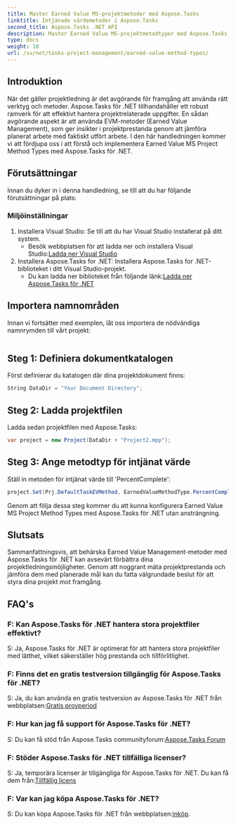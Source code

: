 ```yaml
---
title: Master Earned Value MS-projektmetoder med Aspose.Tasks
linktitle: Intjänade värdemetoder i Aspose.Tasks
second_title: Aspose.Tasks .NET API
description: Master Earned Value MS-projektmetodtyper med Aspose.Tasks för .NET. Förbättra projektledningseffektiviteten utan ansträngning.
type: docs
weight: 10
url: /sv/net/tasks-project-management/earned-value-method-types/
---
```

## Introduktion
När det gäller projektledning är det avgörande för framgång att använda rätt verktyg och metoder. Aspose.Tasks för .NET tillhandahåller ett robust ramverk för att effektivt hantera projektrelaterade uppgifter. En sådan avgörande aspekt är att använda EVM-metoder (Earned Value Management), som ger insikter i projektprestanda genom att jämföra planerat arbete med faktiskt utfört arbete. I den här handledningen kommer vi att fördjupa oss i att förstå och implementera Earned Value MS Project Method Types med Aspose.Tasks för .NET.
## Förutsättningar
Innan du dyker in i denna handledning, se till att du har följande förutsättningar på plats:
### Miljöinställningar
1. Installera Visual Studio: Se till att du har Visual Studio installerat på ditt system.
   -  Besök webbplatsen för att ladda ner och installera Visual Studio:[Ladda ner Visual Studio](https://visualstudio.microsoft.com/downloads/)
2. Installera Aspose.Tasks for .NET: Installera Aspose.Tasks for .NET-biblioteket i ditt Visual Studio-projekt.
   -  Du kan ladda ner biblioteket från följande länk:[Ladda ner Aspose.Tasks för .NET](https://releases.aspose.com/tasks/net/)

## Importera namnområden
Innan vi fortsätter med exemplen, låt oss importera de nödvändiga namnrymden till vårt projekt:
```csharp

```

## Steg 1: Definiera dokumentkatalogen
Först definierar du katalogen där dina projektdokument finns:
```csharp
String DataDir = "Your Document Directory";
```
## Steg 2: Ladda projektfilen
Ladda sedan projektfilen med Aspose.Tasks:
```csharp
var project = new Project(DataDir + "Project2.mpp");
```
## Steg 3: Ange metodtyp för intjänat värde
Ställ in metoden för intjänat värde till 'PercentComplete':
```csharp
project.Set(Prj.DefaultTaskEVMethod, EarnedValueMethodType.PercentComplete);
```
Genom att följa dessa steg kommer du att kunna konfigurera Earned Value MS Project Method Types med Aspose.Tasks för .NET utan ansträngning.

## Slutsats
Sammanfattningsvis, att behärska Earned Value Management-metoder med Aspose.Tasks för .NET kan avsevärt förbättra dina projektledningsmöjligheter. Genom att noggrant mäta projektprestanda och jämföra dem med planerade mål kan du fatta välgrundade beslut för att styra dina projekt mot framgång.
## FAQ's
### F: Kan Aspose.Tasks för .NET hantera stora projektfiler effektivt?
S: Ja, Aspose.Tasks för .NET är optimerat för att hantera stora projektfiler med lätthet, vilket säkerställer hög prestanda och tillförlitlighet.
### F: Finns det en gratis testversion tillgänglig för Aspose.Tasks för .NET?
S: Ja, du kan använda en gratis testversion av Aspose.Tasks för .NET från webbplatsen:[Gratis provperiod](https://releases.aspose.com/)
### F: Hur kan jag få support för Aspose.Tasks för .NET?
 S: Du kan få stöd från Aspose.Tasks communityforum:[Aspose.Tasks Forum](https://forum.aspose.com/c/tasks/15)
### F: Stöder Aspose.Tasks för .NET tillfälliga licenser?
 S: Ja, temporära licenser är tillgängliga för Aspose.Tasks för .NET. Du kan få dem från:[Tillfällig licens](https://purchase.aspose.com/temporary-license/)
### F: Var kan jag köpa Aspose.Tasks för .NET?
 S: Du kan köpa Aspose.Tasks för .NET från webbplatsen:[inköp](https://purchase.aspose.com/buy).